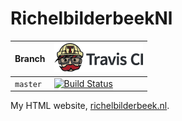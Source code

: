 # RichelbilderbeekNl

Branch|[![Travis CI logo](pics/TravisCI.png)](https://travis-ci.org)
---|---
`master`|[![Build Status](https://travis-ci.org/richelbilderbeek/thesis.svg?branch=master)](https://travis-ci.org/richelbilderbeek/thesis)

My HTML website, [richelbilderbeek.nl](https://www.richelbilderbeek.nl).